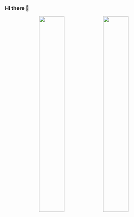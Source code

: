 ### Hi there 👋




<div align="center"><img src="https://github-readme-stats.vercel.app/api?username=garrettthor&show_icons=true&locale=en" align="center" width="40%"/>
<img src="https://github-readme-streak-stats.herokuapp.com/?user=garrettthor" align="center" width="40%"/>
</div> 
<!--
**garrettthor/garrettthor** is a ✨ _special_ ✨ repository because its `README.md` (this file) appears on your GitHub profile.

Here are some ideas to get you started:

- 🔭 I’m currently working on ...
- 🌱 I’m currently learning ...
- 👯 I’m looking to collaborate on ...
- 🤔 I’m looking for help with ...
- 💬 Ask me about ...
- 📫 How to reach me: ...
- 😄 Pronouns: ...
- ⚡ Fun fact: ...
-->
